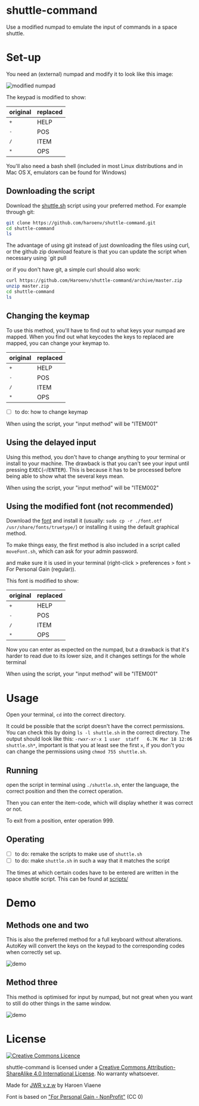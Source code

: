 # shuttle-command
Use a modified numpad to emulate the input of commands in a space shuttle.

# Set-up
You need an (external) numpad and modify it to look like this image:

![modified numpad](img/numpad.png)

The keypad is modified to show:

| original     | replaced |
| ------------ | -------- |
| <kbd>+</kbd> | HELP     |
| <kbd>-</kbd> | POS      |
| <kbd>/</kbd> | ITEM     |
| <kbd>*</kbd> | OPS      |

You'll also need a bash shell (included in most Linux distributions and in Mac OS X, emulators can be found for Windows)

## Downloading the script

Download the [shuttle.sh](img/shuttle.sh) script using your preferred method. For example through git:

```sh
git clone https://github.com/haroenv/shuttle-command.git
cd shuttle-command
ls
```

The advantage of using git instead of just downloading the files using curl, or the github zip download feature is that you can update the script when necessary using `git pull

or if you don't have git, a simple curl should also work:

```sh
curl https://github.com/Haroenv/shuttle-command/archive/master.zip
unzip master.zip
cd shuttle-command
ls
```

## Changing the keymap

To use this method, you'll have to find out to what keys your numpad are mapped. When you find out what keycodes the keys to replaced are mapped, you can change your keymap to.

| original     | replaced |
| ------------ | -------- |
| <kbd>+</kbd> | HELP     |
| <kbd>-</kbd> | POS      |
| <kbd>/</kbd> | ITEM     |
| <kbd>*</kbd> | OPS      |

- [ ] to do: how to change keymap

When using the script, your "input method" will be "ITEM001"

## Using the delayed input

Using this method, you don't have to change anything to your terminal or install to your machine. The drawback is that you can't see your input until pressing <kbd>EXEC</kbd>(<kbd>⏎</kbd>/<kbd>ENTER</kbd>). This is because it has to be processed before being able to show what the several keys mean.

When using the script, your "input method" will be "ITEM002"

## Using the modified font (not recommended)

Download the [font](font.otf) and install it (usually: `sudo cp -r ./font.otf /usr/share/fonts/truetype/`) or installing it using the default graphical method.

To make things easy, the first method is also included in a script called `moveFont.sh`, which can ask for your admin password.

and make sure it is used in your terminal (right-click > preferences > font > For Personal Gain (regular)).

This font is modified to show:

| original     | replaced |
| ------------ | -------- |
| <kbd>+</kbd> | HELP     |
| <kbd>-</kbd> | POS      |
| <kbd>/</kbd> | ITEM     |
| <kbd>*</kbd> | OPS      |

Now you can enter as expected on the numpad, but a drawback is that it's harder to read due to its lower size, and it changes settings for the whole terminal

When using the script, your "input method" will be "ITEM001"

# Usage

Open your terminal, `cd` into the correct directory.

It could be possible that the script doesn't have the correct permissions. You can check this by doing `ls -l shuttle.sh` in the correct directory. The output should look like this: `-rwxr-xr-x 1 user  staff   6.7K Mar 18 12:06 shuttle.sh*`, important is that you at least see the first `x`, if you don't you can change the permissions using `chmod 755 shuttle.sh`.

## Running

open the script in terminal using `./shuttle.sh`, enter the language, the correct position and then the correct operation.

Then you can enter the item-code, which will display whether it was correct or not.

To exit from a position, enter operation 999.


## Operating

- [ ] to do: remake the scripts to make use of `shuttle.sh`
- [ ] to do: make `shuttle.sh` in such a way that it matches the script

The times at which certain codes have to be entered are written in the space shuttle script. This can be found at [scripts/](scripts/)

# Demo
## Methods one and two
This is also the preferred method for a full keyboard without alterations. AutoKey will convert the keys on the keypad to the corresponding codes when correctly set up.

![demo](img/demo-full.png)

## Method three
This method is optimised for input by numpad, but not great when you want to still do other things in the same window.

![demo](img/demo-short.png)

# License
[![Creative Commons Licence](https://i.creativecommons.org/l/by-sa/4.0/88x31.png)](http://creativecommons.org/licenses/by-sa/4.0/)

shuttle-command is licensed under a [Creative Commons Attribution-ShareAlike 4.0 International License](http://creativecommons.org/licenses/by-sa/4.0/). No warranty whatsoever.

Made for [JWR v.z.w](http://jwronline.be) by Haroen Viaene


Font is based on ["For Personal Gain - NonProfit"](https://medium.com/portfolio-process/why-im-giving-my-typeface-away-for-free-466919f02d96) (CC 0)
